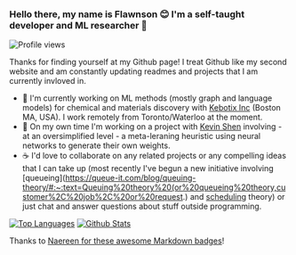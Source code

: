 ### Hello there, my name is Flawnson 😊 I'm a self-taught developer and ML researcher 👋

<!--
**flawnson/flawnson** is a ✨ _special_ ✨ repository because its `README.md` (this file) appears on your GitHub profile.

Here are some ideas to get you started:

- 🔭 I’m currently working on ...
- 🌱 I’m currently learning ...
- 👯 I’m looking to collaborate on ...
- 🤔 I’m looking for help with ...
- 💬 Ask me about ...
- 📫 How to reach me: ...
- 😄 Pronouns: ...
- ⚡ Fun fact: ...
-->

![Profile views](https://github.com/flawnson)

Thanks for finding yourself at my Github page! I treat Github like my second website and am constantly updating readmes and projects that I am currently invloved in.

- 🧪 I'm currently working on ML methods (mostly graph and language models) for chemical and materials discovery with [Kebotix Inc](https://www.kebotix.com/) (Boston MA, USA). I work remotely from Toronto/Waterloo at the moment.
- 🤖 On my own time I'm working on a project with [Kevin Shen](https://github.com/kshen3778) involving - at an oversimplified level - a meta-leraning heuristic using neural networks to generate their own weights.
- ☕ I'd love to collaborate on any related projects or any compelling ideas that I can take up (most recently I've begun a new initiative involving [queueing](https://queue-it.com/blog/queuing-theory/#:~:text=Queuing%20theory%20(or%20queueing%20theory,customer%2C%20job%2C%20or%20request.) and [scheduling](https://encyclopediaofmath.org/wiki/Scheduling_theory#:~:text=Scheduling%20theory%20includes%20questions%20on,computer%20systems%2C%20construction%2C%20etc.) theory) or just chat and answer questions about stuff outside programming.

[![Top Languages](https://github-readme-stats.vercel.app/api/top-langs/?username=flawnson)](https://github.com/flawnson)
[![Github Stats](https://github-readme-stats.vercel.app/api?username=flawnson)](https://github.com/flawnson)

Thanks to [Naereen for these awesome Markdown badges](https://github.com/Naereen/badges)!
